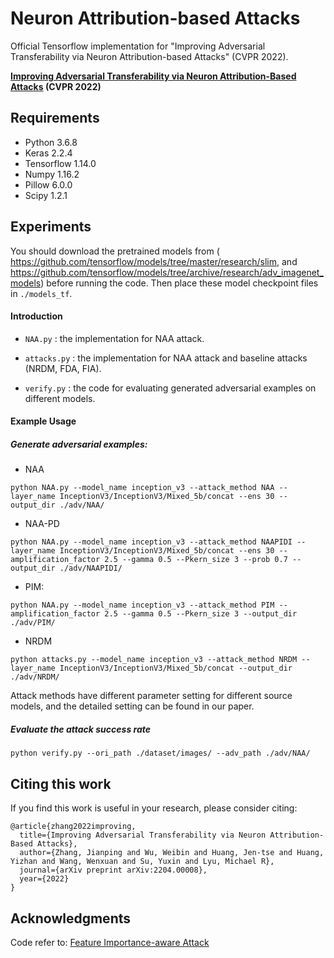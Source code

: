 # Neuron Attribution-based Attacks
Official Tensorflow implementation for "Improving Adversarial Transferability via Neuron Attribution-based Attacks" (CVPR 2022).

**[Improving Adversarial Transferability via Neuron Attribution-Based Attacks](https://arxiv.org/pdf/2204.00008.pdf)  (CVPR 2022)**

## Requirements

- Python 3.6.8
- Keras 2.2.4
- Tensorflow 1.14.0
- Numpy 1.16.2
- Pillow 6.0.0
- Scipy 1.2.1

## Experiments

You should download the  pretrained models from ( https://github.com/tensorflow/models/tree/master/research/slim, and https://github.com/tensorflow/models/tree/archive/research/adv_imagenet_models) before running the code. Then place these model checkpoint files in `./models_tf`.

#### Introduction


- `NAA.py` : the implementation for NAA attack.

- `attacks.py` : the implementation for NAA attack and baseline attacks (NRDM, FDA, FIA).

- `verify.py` : the code for evaluating generated adversarial examples on different models.

  

#### Example Usage

##### Generate adversarial examples:

- NAA

```
python NAA.py --model_name inception_v3 --attack_method NAA --layer_name InceptionV3/InceptionV3/Mixed_5b/concat --ens 30 --output_dir ./adv/NAA/
```

- NAA-PD

```
python NAA.py --model_name inception_v3 --attack_method NAAPIDI --layer_name InceptionV3/InceptionV3/Mixed_5b/concat --ens 30 --amplification_factor 2.5 --gamma 0.5 --Pkern_size 3 --prob 0.7 --output_dir ./adv/NAAPIDI/
```

- PIM:

```
python NAA.py --model_name inception_v3 --attack_method PIM --amplification_factor 2.5 --gamma 0.5 --Pkern_size 3 --output_dir ./adv/PIM/
```

- NRDM

```
python attacks.py --model_name inception_v3 --attack_method NRDM --layer_name InceptionV3/InceptionV3/Mixed_5b/concat --output_dir ./adv/NRDM/
```

Attack methods have different parameter setting for different source models, and the detailed setting can be found in our paper.

##### Evaluate the attack success rate

```
python verify.py --ori_path ./dataset/images/ --adv_path ./adv/NAA/ 
```

## Citing this work

If you find this work is useful in your research, please consider citing:

```
@article{zhang2022improving,
  title={Improving Adversarial Transferability via Neuron Attribution-Based Attacks},
  author={Zhang, Jianping and Wu, Weibin and Huang, Jen-tse and Huang, Yizhan and Wang, Wenxuan and Su, Yuxin and Lyu, Michael R},
  journal={arXiv preprint arXiv:2204.00008},
  year={2022}
}
```

## Acknowledgments

Code refer to: [Feature Importance-aware Attack](https://github.com/hcguoO0/FIA)
